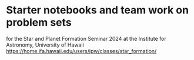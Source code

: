 # Starter notebooks and team work on problem sets

for the Star and Planet Formation Seminar 2024 at the Institute for Astronomy, University of Hawaii
https://home.ifa.hawaii.edu/users/jpw/classes/star_formation/
